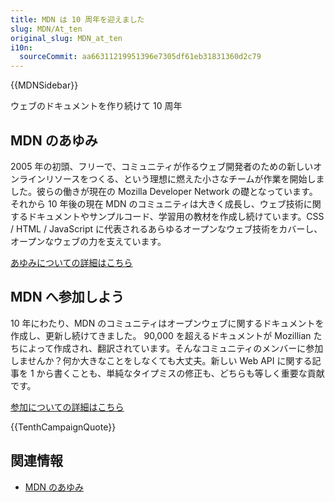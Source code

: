 ```yaml
---
title: MDN は 10 周年を迎えました
slug: MDN/At_ten
original_slug: MDN_at_ten
i10n:
  sourceCommit: aa66311219951396e7305df61eb31831360d2c79
---
```


{{MDNSidebar}}

ウェブのドキュメントを作り続けて 10 周年

## MDN のあゆみ

2005 年の初頭、フリーで、コミュニティが作るウェブ開発者のための新しいオンラインリソースをつくる、という理想に燃えた小さなチームが作業を開始しました。彼らの働きが現在の Mozilla Developer Network の礎となっています。それから 10 年後の現在 MDN のコミュニティは大きく成長し、ウェブ技術に関するドキュメントやサンプルコード、学習用の教材を作成し続けています。CSS / HTML / JavaScript に代表されるあらゆるオープンなウェブ技術をカバーし、オープンなウェブの力を支えています。

[あゆみについての詳細はこちら](/ja/docs/MDN/At_ten/History_of_MDN)

## MDN へ参加しよう

10 年にわたり、MDN のコミュニティはオープンウェブに関するドキュメントを作成し、更新し続けてきました。 90,000 を超えるドキュメントが Mozillian たちによって作成され、翻訳されています。そんなコミュニティのメンバーに参加しませんか？何か大きなことをしなくても大丈夫。新しい Web API に関する記事を 1 から書くことも、単純なタイプミスの修正も、どちらも等しく重要な貢献です。

[参加についての詳細はこちら](/ja/docs/MDN/Contribute)

{{TenthCampaignQuote}}

## 関連情報

- [MDN のあゆみ](/ja/docs/MDN/At_ten/History_of_MDN)
